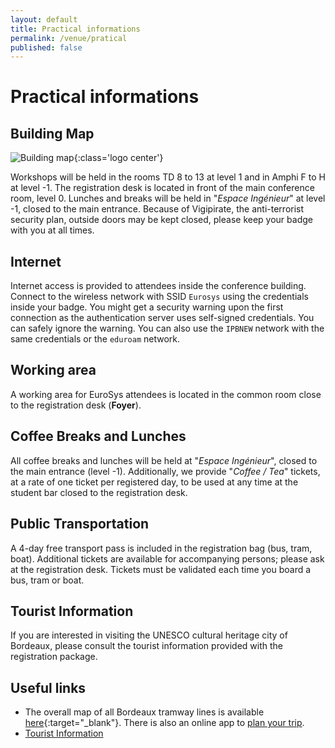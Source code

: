 ```yaml
---
layout: default
title: Practical informations
permalink: /venue/pratical
published: false
---
```

# Practical informations

## Building Map

![Building map](/assets/img/enseirb-map.png){:class='logo center'}

Workshops will be held in the rooms TD 8 to 13 at level 1 and in Amphi F to H at level -1.  The registration desk is located in front of the main conference room, level 0. Lunches and breaks will be held in "*Espace Ingénieur*" at level -1, closed to the main entrance. Because of Vigipirate, the anti-terrorist security plan, outside doors may be kept closed, please keep your badge with you at all times.  

## Internet

Internet access is provided to attendees inside the conference building. Connect to the wireless network with SSID `Eurosys` using the credentials inside your badge. You might get a security warning upon the first connection as the authentication server uses self-signed credentials. You can safely ignore the warning. You can also use the `IPBNEW` network with the same credentials or the `eduroam` network.

## Working area

A working area for EuroSys attendees is located in the common room close to the registration desk (**Foyer**).

## Coffee Breaks and Lunches

All coffee breaks and lunches will be held at "*Espace Ingénieur*", closed to the main entrance (level -1). Additionally, we provide "*Coffee / Tea*" tickets, at a rate of one ticket per registered day, to be used at any time at the student bar closed to the registration desk.

## Public Transportation

A 4-day free transport pass is included in the registration bag (bus, tram, boat). Additional tickets are available for accompanying persons; please ask at the registration desk. Tickets must be validated each time you board a bus, tram or boat.

## Tourist Information

If you are interested in visiting the UNESCO cultural heritage city of Bordeaux, please consult the tourist information provided with the registration package.

## Useful links

- The overall map of all Bordeaux tramway lines is available [here](http://plandynamique.infotbc.com/?id=13){:target="_blank"}. There is also an online app to [plan your        trip](http://www.infotbc.com/en/).
- [Tourist Information](http://www.bordeaux-tourism.co.uk/)

